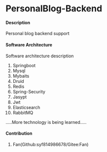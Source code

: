 # PersonalBlog-Backend

#### Description
Personal blog backend support

#### Software Architecture
Software architecture description
1. Springboot
2. Mysql
3. Mybaits
4. Druid
5. Redis
6. Spring-Security
7. Jasypt
8. Jwt
9. Elasticsearch
10. RabbitMQ

.....More technology is being learned.....
#### Contribution
1. Fan(Github:syf814986678/Gitee:Fan)
